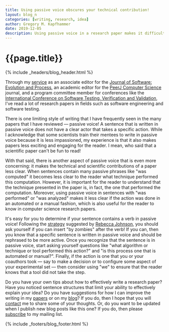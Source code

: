 ```yaml
---
title: Using passive voice obscures your technical contribution!
layout: blog_n
categories: [writing, research, idea]
author: Gregory M. Kapfhammer
date: 2019-12-05
description: Using passive voice in a research paper makes it difficult to see the technical contribution.
---
```


# {{page.title}}
{% include _headers/blog_header.html %}

Through my [service]({{site.baseurl}}service/) as an associate editor for the
[Journal of Software: Evolution and
Process](https://onlinelibrary.wiley.com/journal/20477481), an academic editor
for the [PeerJ Computer Science](https://peerj.com/computer-science/) journal,
and a program committee member for conferences like the [International
Conference on Software Testing, Verification and
Validation](https://cs.gmu.edu/icst/index.html), I've read a lot of research
papers in fields such as software engineering and software testing.

There is one limiting style of writing that I have frequently seen in the many
papers that I have reviewed &mdash; passive voice! A sentence that is written in
passive voice does not have a clear actor that takes a specific action. While I
acknowledge that some scientists train their mentees to write in passive voice
because it is less impassioned, my experience is that it also makes papers less
exciting and engaging for the reader. I mean, who said that a scientific paper
can't be fun to read!

With that said, there is another aspect of passive voice that is even more
concerning: it makes the technical and scientific contributions of a paper less
clear. When sentences contain many passive phrases like "was computed" it
becomes less clear to the reader what technique performed this computation.
However, it is important for the reader to understand that the technique
presented in the paper is, in fact, the one that performed the computation.
Moreover, using passive voice in sentences with "was performed" or "was
analyzed" makes it less clear if the action was done in an automated or a manual
fashion, which is also useful for the reader to know in computer science
research papers.

It's easy for you to determine if your sentence contains a verb in passive
voice! Following the
[strategy](https://twitter.com/johnsonr/status/259012668298506240?lang=en)
suggested by [Rebecca Johnson](https://twitter.com/johnsonr), you should ask
yourself if you can insert "by zombies" after the verb! If you can, then you
know that a specific sentence is written in passive voice and should be
rephrased to be more active. Once you recognize that the sentence is in passive
voice, start asking yourself questions like "what algorithm or technique or tool
performed this action?" and "is this process one that is automated or manual?".
Finally, if the action is one that you or your coauthors took &mdash; say to
make a decision or to configure some aspect of your experimental set &mdash;
then consider using "we" to ensure that the reader knows that a tool did not
take the step.

Do you have your own tips about how to effectively write a research paper? Have
you noticed sentence structures that limit your ability to effectively explain
your idea? Do you have suggestions for how I can improve the writing in my
[papers]({{site.baseurl}}research/papers/) or on my
[blog]({{site.baseurl}}blog/)? If you do, then I hope that you will
[contact]({{site.baseurl}}contact/) me to share some of your thoughts. Or, do
you want to be updated when I publish new blog posts like this one? If you do,
then please [subscribe]({{site.baseurl}}support/) to my mailing list.

{% include _footers/blog_footer.html %}
